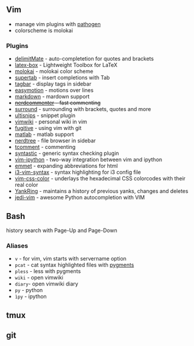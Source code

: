 ## Vim
- manage vim plugins with [pathogen](https://github.com/tpope/vim-pathogen)
- colorscheme is molokai

### Plugins
 - [delimitMate](https://github.com/Raimondi/delimitMate.git) - auto-completetion for quotes and brackets
 - [latex-box](https://github.com/LaTeX-Box-Team/LaTeX-Box.git) - Lightweight Toolbox for LaTeX
 - [molokai](https://github.com/tomasr/molokai.git) - molokai color scheme
 - [supertab](https://github.com/ervandew/supertab.git) - insert completions with Tab
 - [tagbar](https://github.com/majutsushi/tagbar.git) - display tags in sidebar
 - [easymotion](https://github.com/Lokaltog/vim-easymotion.git) - motions over lines
 - [markdown](https://github.com/tpope/vim-markdown.git) - mardown support
 - ~~[nerdcommenter](https://github.com/scrooloose/nerdcommenter) - fast commenting~~
 - [surround](https://github.com/tpope/vim-surround.git) - surrounding with brackets, quotes and more
 - [ultisnips](https://github.com/SirVer/ultisnips.git) - snippet plugin
 - [vimwiki](https://github.com/vim-scripts/vimwiki.git) - personal wiki in vim
 - [fugitive](https://github.com/tpope/vim-fugitive.git) - using vim with git
 - [matlab](https://github.com/vim-scripts/MatlabFilesEdition.git) - matlab support
 - [nerdtree](https://github.com/scrooloose/nerdtree.git) - file browser in sidebar
 - [tcomment](https://github.com/tomtom/tcomment_vim) - commenting
 - [syntastic](https://github.com/scrooloose/syntastic.git) - generic syntax checking plugin
 - [vim-ipython](https://github.com/ivanov/vim-ipython.git) - two-way integration between vim and ipython
 - [emmet](https://github.com/mattn/emmet-vim) - expanding abbreviations for html
 - [i3-vim-syntax](https://github.com/PotatoesMaster/i3-vim-syntax) - syntax highlighting for i3 config file
 - [vim-css-color](https://github.com/ap/vim-css-color) - underlays the hexadecimal CSS colorcodes with their real color
 - [YankRing](https://github.com/vim-scripts/YankRing.vim) - maintains a history of previous yanks, changes and deletes
 - [jedi-vim](https://github.com/davidhalter/jedi-vim) - awesome Python autocompletion with VIM

## Bash
history search with Page-Up and Page-Down
### Aliases
 - `v` - for vim, vim starts with servername option
 - `pcat` - cat syntax highlighted files with [pygments](http://pygments.org/)
 - `pless` - less with pygments
 - `wiki` - open vimwiki
 - `diary`- open vimwiki diary
 - `py` - python
 - `ìpy` - ipython

## tmux

## git
